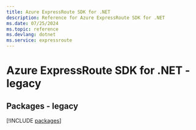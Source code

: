 ```yaml
---
title: Azure ExpressRoute SDK for .NET
description: Reference for Azure ExpressRoute SDK for .NET
ms.date: 07/25/2024
ms.topic: reference
ms.devlang: dotnet
ms.service: expressroute
---
```

# Azure ExpressRoute SDK for .NET - legacy
## Packages - legacy
[!INCLUDE [packages](expressroute-index.md)]